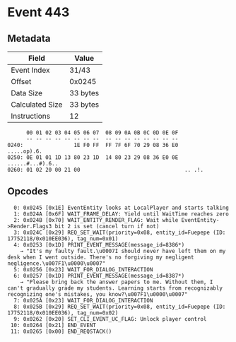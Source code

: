 # Event 443

## Metadata

| Field           | Value    |
|-----------------|----------|
| Event Index     | 31/43    |
| Offset          | 0x0245   |
| Data Size       | 33 bytes |
| Calculated Size | 33 bytes |
| Instructions    | 12       |

```
      00 01 02 03 04 05 06 07  08 09 0A 0B 0C 0D 0E 0F
      -- -- -- -- -- -- -- --  -- -- -- -- -- -- -- --
0240:                1E F0 FF  FF 7F 6F 70 29 08 36 E0       .....op).6.
0250: 0E 01 01 1D 13 80 23 1D  14 80 23 29 08 36 E0 0E  ......#...#).6..
0260: 01 02 20 00 21 00                                 .. .!.          
```

## Opcodes

```
  0: 0x0245 [0x1E] EventEntity looks at LocalPlayer and starts talking
  1: 0x024A [0x6F] WAIT_FRAME_DELAY: Yield until WaitTime reaches zero
  2: 0x024B [0x70] WAIT_ENTITY_RENDER_FLAG: Wait while EventEntity->Render.Flags3 bit 2 is set (cancel turn if not)
  3: 0x024C [0x29] REQ_SET_WAIT(priority=0x08, entity_id=Fuepepe (ID: 17752118/0x010EE036), tag_num=0x01)
  4: 0x0253 [0x1D] PRINT_EVENT_MESSAGE(message_id=8386*)
    → "It's my faulty fault.\u0007I should never have left them on my desk when I went outside. There's no forgiving my negligent negligence.\u007F1\u0000\u0007"
  5: 0x0256 [0x23] WAIT_FOR_DIALOG_INTERACTION
  6: 0x0257 [0x1D] PRINT_EVENT_MESSAGE(message_id=8387*)
    → "Please bring back the answer papers to me. Without them, I can't gradually grade my students. Learning starts from recognizably recognizing one's mistakes, you know?\u007F1\u0000\u0007"
  7: 0x025A [0x23] WAIT_FOR_DIALOG_INTERACTION
  8: 0x025B [0x29] REQ_SET_WAIT(priority=0x08, entity_id=Fuepepe (ID: 17752118/0x010EE036), tag_num=0x02)
  9: 0x0262 [0x20] SET_CLI_EVENT_UC_FLAG: Unlock player control
 10: 0x0264 [0x21] END_EVENT
 11: 0x0265 [0x00] END_REQSTACK()
```
